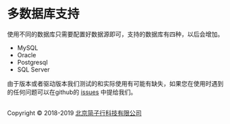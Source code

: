 # 多数据库支持

使用不同的数据库只需要配置好数据源即可，支持的数据库有四种，以后会增加。

* MySQL
* Oracle
* Postgresql
* SQL Server

由于版本或者驱动版本我们测试的和实际使用有可能有缺失，如果您在使用时遇到的任何问题可以在github的
[issues](https://github.com/jianzixing/mimosaframework/issues)
中提给我们。

## 
Copyright © 2018-2019 [北京简子行科技有限公司](https://www.jianzixing.com.cn)
